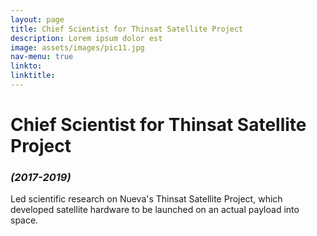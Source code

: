 ```yaml
---
layout: page
title: Chief Scientist for Thinsat Satellite Project
description: Lorem ipsum dolor est
image: assets/images/pic11.jpg
nav-menu: true
linkto: 
linktitle: 
---
```


# Chief Scientist for Thinsat Satellite Project
### *(2017-2019)*

Led scientific research on Nueva's Thinsat Satellite Project, which developed satellite hardware to be launched on an actual payload into space.
